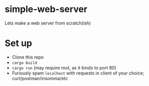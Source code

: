 # simple-web-server
Lets make a web server from scratch(ish)

# Set up
- Clone this repo
- `cargo build`
- `cargo run` (may require root, as it binds to port 80)
- Furiously spam `localhost` with requests in client of your choice; curl/postman/insomnia/etc
